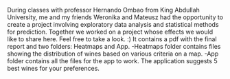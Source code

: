 During classes with professor Hernando Ombao from King Abdullah University, me and my friends Weronika and Mateusz had the opportunity to create a project involving exploratory data analysis and statistical methods for prediction.
Together we worked on a project whose effects we would like to share here. Feel free to take a look. :) 
It contains a pdf with the final report and two folders: Heatmaps and App.
  -Heatmaps folder contains files showing the distribution of wines based on various criteria on a map. 
  -App folder contains all the files for the app to work. The application suggests 5 best wines for your preferences.
